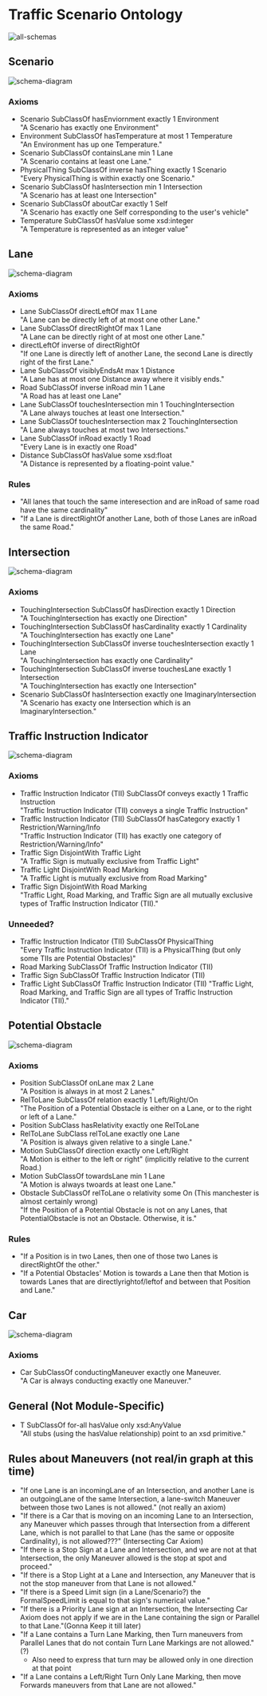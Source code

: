 # Traffic Scenario Ontology
![all-schemas](schema-diagrams/all-together.png)

## Scenario
![schema-diagram](schema-diagrams/Scenario.png)

### Axioms
* Scenario SubClassOf hasEnviornment exactly 1 Environment  
	"A Scenario has exactly one Environment"
* Environment SubClassOf hasTemperature at most 1 Temperature  
	"An Environment has up one Temperature."
* Scenario SubClassOf containsLane min 1 Lane  
	"A Scenario contains at least one Lane."
* PhysicalThing SubClassOf inverse hasThing exactly 1 Scenario  
	"Every PhysicalThing is within exactly one Scenario."
* Scenario SubClassOf hasIntersection min 1 Intersection  
	"A Scenario has at least one Intersection"
* Scenario SubClassOf aboutCar exactly 1 Self  
	"A Scenario has exactly one Self corresponding to the user's vehicle"
* Temperature SubClassOf hasValue some xsd:integer  
	"A Temperature is represented as an integer value"

## Lane
![schema-diagram](schema-diagrams/Lane.png)

### Axioms
* Lane SubClassOf directLeftOf max 1 Lane  
	"A Lane can be directly left of at most one other Lane."
* Lane SubClassOf directRightOf max 1 Lane   
	"A Lane can be directly right of at most one other Lane."
* directLeftOf inverse of directRightOf  
	"If one Lane is directly left of another Lane, the second Lane is directly right of the first Lane."
* Lane SubClassOf visiblyEndsAt max 1 Distance   
	"A Lane has at most one Distance away where it visibly ends."
* Road SubClassOf inverse inRoad min 1 Lane   
	"A Road has at least one Lane"
* Lane SubClassOf touchesIntersection min 1 TouchingIntersection   
	"A Lane always touches at least one Intersection."
* Lane SubClassOf touchesIntersection max 2 TouchingIntersection  
	"A Lane always touches at most two Intersections."
* Lane SubClassOf inRoad exactly 1 Road  
	"Every Lane is in exactly one Road"
* Distance SubClassOf hasValue some xsd:float  
	"A Distance is represented by a floating-point value."
	
### Rules
* "All lanes that touch the same interesection and are inRoad of same road have the same cardinality"
* "If a Lane is directRightOf another Lane, both of those Lanes are inRoad the same Road."

## Intersection
![schema-diagram](schema-diagrams/Intersection.png)

### Axioms
* TouchingIntersection SubClassOf hasDirection exactly 1 Direction  
	"A TouchingIntersection has exactly one Direction"
* TouchingIntersection SubClassOf hasCardinality exactly 1 Cardinality  
	"A TouchingIntersection has exactly one Lane"
* TouchingIntersection SubClassOf inverse touchesIntersection exactly 1 Lane  
	"A TouchingIntersection has exactly one Cardinality"
* TouchingIntersection SubClassOf inverse touchesLane exactly 1 Intersection  
	"A TouchingIntersection has exactly one Intersection"
* Scenario SubClassOf hasIntersection exactly one ImaginaryIntersection  
	"A Scenario has exacty one Intersection which is an ImaginaryIntersection."
	
## Traffic Instruction Indicator
![schema-diagram](schema-diagrams/TrafficInstructionIndicator.png)

### Axioms
* Traffic Instruction Indicator (TII) SubClassOf conveys exactly 1 Traffic Instruction  
	"Traffic Instruction Indicator (TII) conveys a single Traffic Instruction"
* Traffic Instruction Indicator (TII) SubClassOf hasCategory exactly 1 Restriction/Warning/Info  
	"Traffic Instruction Indicator (TII) has exactly one category of Restriction/Warning/Info"
* Traffic Sign DisjointWith Traffic Light  
        "A Traffic Sign is mutually exclusive from Traffic Light"
* Traffic Light DisjointWith Road Marking    
        "A Traffic Light is mutually exclusive from  Road Marking"
* Traffic Sign DisjointWith Road Marking  
	"Traffic Light, Road Marking, and Traffic Sign are all mutually exclusive types of Traffic Instruction Indicator (TII)."

### Unneeded?
* Traffic Instruction Indicator (TII) SubClassOf PhysicalThing  
	"Every Traffic Instruction Indicator (TII) is a PhysicalThing (but only some TIIs are Potential Obstacles)"
* Road Marking SubClassOf Traffic Instruction Indicator (TII)  
* Traffic Sign SubClassOf Traffic Instruction Indicator (TII)  
* Traffic Light SubClassOf Traffic Instruction Indicator (TII)
	"Traffic Light, Road Marking, and Traffic Sign are all types of Traffic Instruction Indicator (TII)."

## Potential Obstacle
![schema-diagram](schema-diagrams/PotentialObstacle.png)


### Axioms
* Position SubClassOf onLane max 2 Lane   
	"A Position is always in at most 2 Lanes."
* RelToLane SubClassOf relation exactly 1 Left/Right/On   
	"The Position of a Potential Obstacle is either on a Lane, or to the right or left of a Lane."
* Position SubClass hasRelativity exactly one RelToLane  
* RelToLane SubClass relToLane exactly one Lane  
	"A Position is always given relative to a single Lane."
* Motion SubClassOf direction exactly one Left/Right  
	"A Motion is either to the left or right" (implicitly relative to the current Road.)
* Motion SubClassOf towardsLane min 1 Lane  
	"A Motion is always twoards at least one Lane."  
* Obstacle SubClassOf relToLane o relativity some On  (This manchester is almost certainly wrong)  
	"If the Position of a Potential Obstacle is not on any Lanes, that PotentialObstacle is not an Obstacle. Otherwise, it is."

### Rules 
* "If a Position is in two Lanes, then one of those two Lanes is directRightOf the other."
* "If a Potential Obstacles' Motion is towards a Lane then that Motion is towards Lanes that are directlyrightof/leftof and between that Position and Lane."

## Car
![schema-diagram](schema-diagrams/Car.png)

### Axioms
* Car SubClassOf conductingManeuver exactly one Maneuver.  
	"A Car is always conducting exactly one Maneuver."

## General (Not Module-Specific)
* T SubClassOf for-all hasValue only xsd:AnyValue  
	"All stubs (using the hasValue relationship) point to an xsd primitive."


## Rules about Maneuvers (not real/in graph at this time)
* "If one Lane is an incomingLane of an Intersection, and another Lane is an outgoingLane of the same Intersection, a lane-switch Maneuver between those two Lanes is not allowed." (not really an axiom)
* "If there is a Car that is moving on an incoming Lane to an Intersection, any Maneuver which passes through that Intersection from a different Lane, which is not parallel to that Lane (has the same or opposite Cardinality), is not allowed???" (Intersecting Car Axiom)
* "If there is a Stop Sign at a Lane and Intersection, and we are not at that Intersection, the only Maneuver allowed is the stop at spot and proceed."
* "If there is a Stop Light at a Lane and Intersection, any Maneuver that is not the stop maneuver from that Lane is not allowed."
* "If there is a Speed Limit sign (in a Lane/Scenario?) the FormalSpeedLimit is equal to that sign's numerical value."
* "If there is a Priority Lane sign at an Intersection, the Intersecting Car Axiom does not apply if we are in the Lane containing the sign or Parallel to that Lane."(Gonna Keep it till later)
* "If a Lane contains a Turn Lane Marking, then Turn maneuvers from Parallel Lanes that do not contain Turn Lane Markings are not allowed." (?)
  * Also need to express that turn may be allowed only in one direction at that point
* "If a Lane contains a Left/Right Turn Only Lane Marking, then move Forwards maneuvers from that Lane are not allowed."
